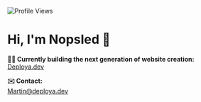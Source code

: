 ![Profile Views](https://komarev.com/ghpvc/?username=Nopsled&style=flat-square)

# Hi, I'm Nopsled 👋

**👨‍💻 Currently building the next generation of website creation:**  
[Deploya.dev](https://deploya.dev)

**✉️ Contact:**  
[Martin@deploya.dev](mailto:Martin@deploya.dev)
